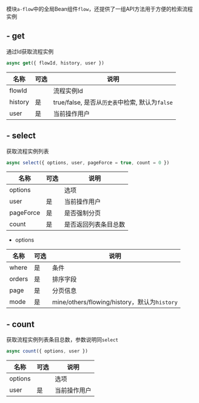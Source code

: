 模块`a-flow`中的全局Bean组件`flow`，还提供了一组API方法用于方便的检索流程实例

## - get

通过Id获取流程实例

``` javascript
async get({ flowId, history, user })
```

|名称|可选|说明|
|--|--|--|
|flowId||流程实例Id|
|history|是|true/false, 是否从`历史表`中检索, 默认为`false`|
|user|是|当前操作用户|

## - select

获取流程实例列表

``` javascript
async select({ options, user, pageForce = true, count = 0 }) 
```

|名称|可选|说明|
|--|--|--|
|options||选项|
|user|是|当前操作用户|
|pageForce|是|是否强制分页|
|count|是|是否返回列表条目总数|

- options

|名称|可选|说明|
|--|--|--|
|where|是|条件|
|orders|是|排序字段|
|page|是|分页信息|
|mode|是|mine/others/flowing/history，默认为`history`|

## - count

获取流程实例列表条目总数，参数说明同`select`

``` javascript
async count({ options, user }) 
```

|名称|可选|说明|
|--|--|--|
|options||选项|
|user|是|当前操作用户|
